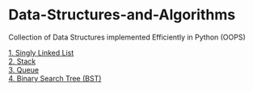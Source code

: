 # Data-Structures-and-Algorithms
Collection of Data Structures implemented Efficiently in Python (OOPS)

[1. Singly Linked List](Singly_Linked_List.py)<br>
[2. Stack](Stack.py)<br>
[3. Queue](Queue.py)<br>
[4. Binary Search Tree (BST)](BST.py)<br>
